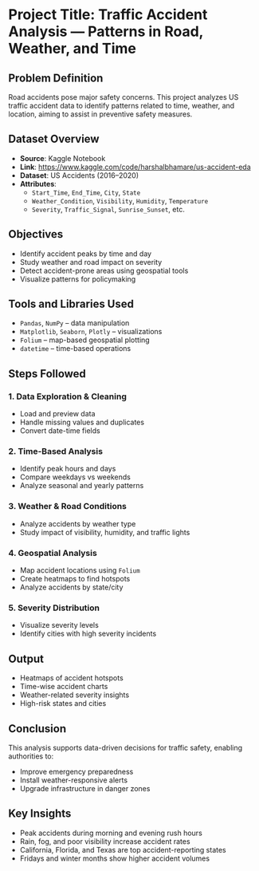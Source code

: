 # Project Title: Traffic Accident Analysis — Patterns in Road, Weather, and Time

## Problem Definition
Road accidents pose major safety concerns. This project analyzes US traffic accident data to identify patterns related to time, weather, and location, aiming to assist in preventive safety measures.

## Dataset Overview
- **Source**: Kaggle Notebook
- **Link**: https://www.kaggle.com/code/harshalbhamare/us-accident-eda
- **Dataset**: US Accidents (2016–2020)
- **Attributes**:
  - `Start_Time`, `End_Time`, `City`, `State`
  - `Weather_Condition`, `Visibility`, `Humidity`, `Temperature`
  - `Severity`, `Traffic_Signal`, `Sunrise_Sunset`, etc.

## Objectives
- Identify accident peaks by time and day
- Study weather and road impact on severity
- Detect accident-prone areas using geospatial tools
- Visualize patterns for policymaking

## Tools and Libraries Used
- `Pandas`, `NumPy` – data manipulation
- `Matplotlib`, `Seaborn`, `Plotly` – visualizations
- `Folium` – map-based geospatial plotting
- `datetime` – time-based operations

## Steps Followed

### 1. Data Exploration & Cleaning
- Load and preview data
- Handle missing values and duplicates
- Convert date-time fields

### 2. Time-Based Analysis
- Identify peak hours and days
- Compare weekdays vs weekends
- Analyze seasonal and yearly patterns

### 3. Weather & Road Conditions
- Analyze accidents by weather type
- Study impact of visibility, humidity, and traffic lights

### 4. Geospatial Analysis
- Map accident locations using `Folium`
- Create heatmaps to find hotspots
- Analyze accidents by state/city

### 5. Severity Distribution
- Visualize severity levels
- Identify cities with high severity incidents

## Output
- Heatmaps of accident hotspots
- Time-wise accident charts
- Weather-related severity insights
- High-risk states and cities

## Conclusion
This analysis supports data-driven decisions for traffic safety, enabling authorities to:
- Improve emergency preparedness
- Install weather-responsive alerts
- Upgrade infrastructure in danger zones

## Key Insights
- Peak accidents during morning and evening rush hours
- Rain, fog, and poor visibility increase accident rates
- California, Florida, and Texas are top accident-reporting states
- Fridays and winter months show higher accident volumes
